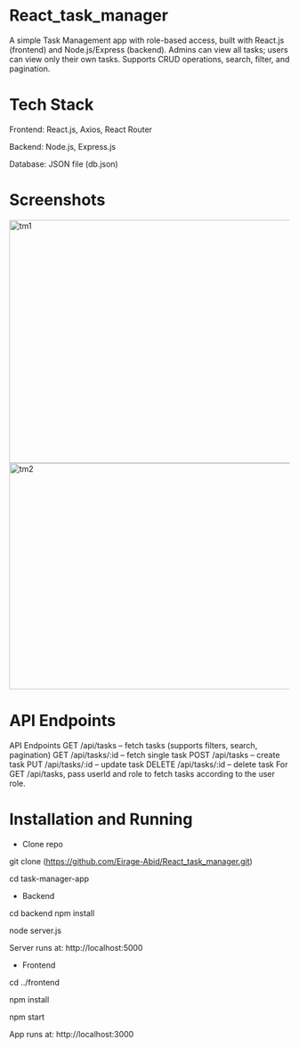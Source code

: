 # React_task_manager
A simple Task Management app with role-based access, built with React.js (frontend) and Node.js/Express (backend).
Admins can view all tasks; users can view only their own tasks. Supports CRUD operations, search, filter, and pagination.

# Tech Stack
Frontend: React.js, Axios, React Router

Backend: Node.js, Express.js

Database: JSON file (db.json)

# Screenshots
<img width="880" height="436" alt="tm1" src="https://github.com/user-attachments/assets/c8816b6f-1024-4a91-a508-115edd1a081f" />

<img width="793" height="406" alt="tm2" src="https://github.com/user-attachments/assets/a337c3ce-2d4f-4cd8-a863-63ed0f47f74b" />

# API Endpoints
API Endpoints
GET /api/tasks – fetch tasks (supports filters, search, pagination)
GET /api/tasks/:id – fetch single task
POST /api/tasks – create task
PUT /api/tasks/:id – update task
DELETE /api/tasks/:id – delete task
For GET /api/tasks, pass userId and role to fetch tasks according to the user role.

# Installation and Running

- Clone repo
  
git clone (https://github.com/Eirage-Abid/React_task_manager.git)

cd task-manager-app

- Backend
  
cd backend
npm install

node server.js

Server runs at: http://localhost:5000

- Frontend
  
cd ../frontend

npm install

npm start

App runs at: http://localhost:3000

